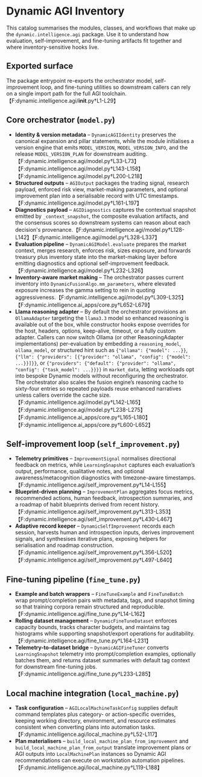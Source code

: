 # Dynamic AGI Inventory

This catalog summarises the modules, classes, and workflows that make up the
`dynamic.intelligence.agi` package. Use it to understand how evaluation,
self-improvement, and fine-tuning artifacts fit together and where
inventory-sensitive hooks live.

## Exported surface

The package entrypoint re-exports the orchestrator model, self-improvement loop,
and fine-tuning utilities so downstream callers can rely on a single import path
for the full AGI toolchain.【F:dynamic.intelligence.agi/**init**.py†L1-L29】

## Core orchestrator (`model.py`)

- **Identity & version metadata** – `DynamicAGIIdentity` preserves the canonical
  expansion and pillar statements, while the module initialises a version engine
  that emits `MODEL_VERSION`, `MODEL_VERSION_INFO`, and the release
  `MODEL_VERSION_PLAN` for downstream
  auditing.【F:dynamic.intelligence.agi/model.py†L33-L73】【F:dynamic.intelligence.agi/model.py†L143-L158】【F:dynamic.intelligence.agi/model.py†L200-L218】
- **Structured outputs** – `AGIOutput` packages the trading signal, research
  payload, enforced risk view, market-making parameters, and optional
  improvement plan into a serialisable record with UTC
  timestamps.【F:dynamic.intelligence.agi/model.py†L161-L197】
- **Diagnostics payload** – `AGIDiagnostics` captures the contextual snapshot
  emitted by `_context_snapshot`, the composite evaluation artifacts, and the
  consensus scores so downstream systems can reason about each decision's
  provenance.【F:dynamic.intelligence.agi/model.py†L128-L142】【F:dynamic.intelligence.agi/model.py†L328-L337】
- **Evaluation pipeline** – `DynamicAGIModel.evaluate` prepares the market
  context, merges research, enforces risk, sizes exposure, and forwards treasury
  plus inventory state into the market-making layer before emitting diagnostics
  and optional self-improvement
  feedback.【F:dynamic.intelligence.agi/model.py†L232-L326】
- **Inventory-aware market making** – The orchestrator passes current inventory
  into `DynamicFusionAlgo.mm_parameters`, where elevated exposure increases the
  gamma setting to rein in quoting
  aggressiveness.【F:dynamic.intelligence.agi/model.py†L309-L325】【F:dynamic.intelligence.ai_apps/core.py†L652-L679】
- **Llama reasoning adapter** – By default the orchestrator provisions an
  `OllamaAdapter` targeting the `llama3.3` model so enhanced reasoning is
  available out of the box, while constructor hooks expose overrides for the
  host, headers, options, keep-alive, timeout, or a fully custom adapter.
  Callers can now switch Ollama (or other ReasoningAdapter implementations)
  per-evaluation by embedding a `reasoning_model`, `ollama_model`, or structured
  hint such as `{"ollama": {"model": ...}}`,
  `{"llm": {"providers": [{"provider": "ollama", "config": {"model": ...}}]}}`,
  or
  `{"providers": {"default": {"provider": "ollama", "config": {"task_model": ...}}}}`
  in `market_data`, letting workloads opt into bespoke Dynamic models without
  reconfiguring the orchestrator. The orchestrator also scales the fusion
  engine’s reasoning cache to sixty-four entries so repeated payloads reuse
  enhanced narratives unless callers override the cache
  size.【F:dynamic.intelligence.agi/model.py†L142-L165】【F:dynamic.intelligence.agi/model.py†L238-L275】【F:dynamic.intelligence.ai_apps/core.py†L165-L180】【F:dynamic.intelligence.ai_apps/core.py†L600-L652】

## Self-improvement loop (`self_improvement.py`)

- **Telemetry primitives** – `ImprovementSignal` normalises directional feedback
  on metrics, while `LearningSnapshot` captures each evaluation’s output,
  performance, qualitative notes, and optional awareness/metacognition
  diagnostics with timezone-aware
  timestamps.【F:dynamic.intelligence.agi/self_improvement.py†L14-L155】
- **Blueprint-driven planning** – `ImprovementPlan` aggregates focus metrics,
  recommended actions, human feedback, introspection summaries, and a roadmap of
  habit blueprints derived from recent
  history.【F:dynamic.intelligence.agi/self_improvement.py†L313-L353】【F:dynamic.intelligence.agi/self_improvement.py†L430-L467】
- **Adaptive record keeper** – `DynamicSelfImprovement` records each session,
  harvests human and introspection inputs, derives improvement signals, and
  synthesises iterative plans, exposing helpers for serialisation and roadmap
  construction.【F:dynamic.intelligence.agi/self_improvement.py†L356-L520】【F:dynamic.intelligence.agi/self_improvement.py†L497-L640】

## Fine-tuning pipeline (`fine_tune.py`)

- **Example and batch wrappers** – `FineTuneExample` and `FineTuneBatch` wrap
  prompt/completion pairs with metadata, tags, and snapshot timing so that
  training corpora remain structured and
  reproducible.【F:dynamic.intelligence.agi/fine_tune.py†L14-L162】
- **Rolling dataset management** – `DynamicFineTuneDataset` enforces capacity
  bounds, tracks character budgets, and maintains tag histograms while
  supporting snapshot/export operations for
  auditability.【F:dynamic.intelligence.agi/fine_tune.py†L164-L231】
- **Telemetry-to-dataset bridge** – `DynamicAGIFineTuner` converts
  `LearningSnapshot` telemetry into prompt/completion examples, optionally
  batches them, and returns dataset summaries with default tag context for
  downstream fine-tuning
  jobs.【F:dynamic.intelligence.agi/fine_tune.py†L233-L285】

## Local machine integration (`local_machine.py`)

- **Task configuration** – `AGILocalMachineTaskConfig` supplies default command
  templates plus category- or action-specific overrides, keeping working
  directory, environment, and resource estimates consistent when converting
  plans into automation
  tasks.【F:dynamic.intelligence.agi/local_machine.py†L52-L117】
- **Plan materialisers** – `build_local_machine_plan_from_improvement` and
  `build_local_machine_plan_from_output` translate improvement plans or AGI
  outputs into `LocalMachinePlan` instances so Dynamic AGI recommendations can
  execute on workstation automation
  pipelines.【F:dynamic.intelligence.agi/local_machine.py†L119-L188】

